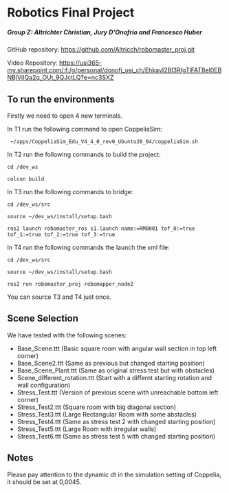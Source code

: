 # Robotics Final Project 
##### Group Z: Altrichter Christian, Jury D'Onofrio and Francesco Huber
GitHub repository: https://github.com/Altricch/robomaster_proj.git

Video Repository: https://usi365-my.sharepoint.com/:f:/g/personal/donofj_usi_ch/EhkavI2BI3RIgTlFAT8el0EBNBjVjIQa2q_OUt_9QJctLQ?e=nc3SXZ

## To run the environments
Firstly we need to open 4 new terminals.

In T1 run the following command to open CoppeliaSim:

` ~/apps/CoppeliaSim_Edu_V4_4_0_rev0_Ubuntu20_04/coppeliaSim.sh`

In T2 run the following commands to build the project:

`cd /dev_ws`

`colcon build`

In T3 run the following commands to bridge:

`cd /dev_ws/src`

`source ~/dev_ws/install/setup.bash`

`ros2 launch robomaster_ros s1.launch name:=RM0001 tof_0:=true tof_1:=true tof_2:=true tof_3:=true`

In T4 run the following commands the launch the xml file:

`cd /dev_ws/src`

`source ~/dev_ws/install/setup.bash`

`ros2 run robomaster_proj robomapper_node2`

You can source T3 and T4 just once. 

## Scene Selection
We have tested with the following scenes:
- Base_Scene.ttt (Basic square room with angular wall section in top left corner)
- Base_Scene2.ttt (Same as previous but changed starting position)
- Base_Scene_Plant.ttt (Same as original stress test but with obstacles)
- Scene_different_rotation.ttt (Start with a differnt starting rotation and wall configuration)
- Stress_Test.ttt (Version of previous scene with unreachable bottom left corner)
- Stress_Test2.ttt (Square room with big diagonal section)
- Stress_Test3.ttt (Large Rectangular Room with some abstacles)
- Stress_Test4.ttt (Same as stress test 2 with changed starting position)
- Stress_Test5.ttt (Large Room with irregular walls)
- Stress_Test6.ttt (Same as stress test 5 with changed starting position)

## Notes
Please pay attention to the dynamic dt in the simulation setting of Coppelia, it should be set at 0,0045.



